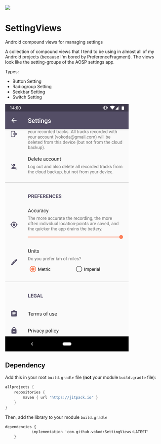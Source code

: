 [![](https://jitpack.io/v/vokod/SettingViews.svg)](https://jitpack.io/#vokod/SettingViews)

# SettingViews
Android compound views for managing settings

A collection of compound views that I tend to be using in almost all of my Android projects (because I'm bored by PreferenceFragment).
The views look like the setting-groups of the AOSP settings app.

Types:
- Button Setting
- Radiogroup Setting
- Seekbar Setting
- Switch Setting

<img src="https://raw.githubusercontent.com/vokod/SettingViews/master/screenshots/Screenshot_20190215-140037.png" width="400" >

## Dependency

Add this in your root `build.gradle` file (**not** your module `build.gradle` file):

```gradle
allprojects {
	repositories {
        maven { url "https://jitpack.io" }
    }
}
```

Then, add the library to your module `build.gradle`
```	
dependencies {
	        implementation 'com.github.vokod:SettingViews:LATEST'
	}
```
